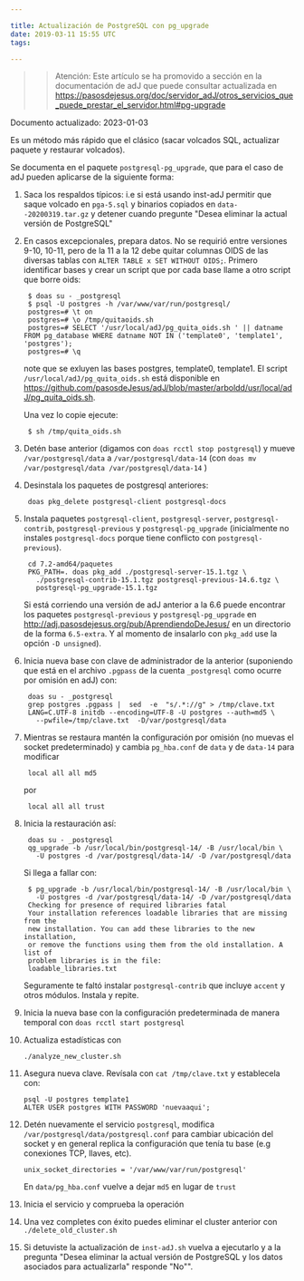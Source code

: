 ```yaml
---

title: Actualización de PostgreSQL con pg_upgrade
date: 2019-03-11 15:55 UTC
tags:

---
```



>> Atención: Este artículo se ha promovido a sección en la documentación
>> de adJ que puede consultar actualizada en 
>> <https://pasosdejesus.org/doc/servidor_adJ/otros_servicios_que_puede_prestar_el_servidor.html#pg-upgrade>


Documento actualizado: 2023-01-03

Es un método más rápido que el clásico (sacar volcados SQL, actualizar
paquete y restaurar volcados).

Se documenta en el paquete `postgresql-pg_upgrade`, que para el caso de adJ
pueden aplicarse de la siguiente forma:

1. Saca los respaldos típicos: i.e si está usando inst-adJ permitir que
   saque volcado en `pga-5.sql` y binarios copiados en `data--20200319.tar.gz`
   y detener cuando pregunte "Desea eliminar la actual versión de PostgreSQL"

2. En casos excepcionales, prepara datos.  No se requirió entre versiones
   9-10, 10-11, pero de la 11 a la 12 debe quitar columnas OIDS de las
   diversas tablas con `ALTER TABLE x SET WITHOUT OIDS;`.  Primero
   identificar bases y crear un script que por cada base llame a otro script
   que borre oids:

        $ doas su - _postgresql
        $ psql -U postgres -h /var/www/var/run/postgresql/
        postgres=# \t on
        postgres=# \o /tmp/quitaoids.sh
        postgres=# SELECT '/usr/local/adJ/pg_quita_oids.sh ' || datname FROM pg_database WHERE datname NOT IN ('template0', 'template1', 'postgres');
        postgres=# \q

   note que se exluyen las bases postgres, template0, template1.
   El script `/usr/local/adJ/pg_quita_oids.sh` está disponible en
   <https://github.com/pasosdeJesus/adJ/blob/master/arboldd/usr/local/adJ/pg_quita_oids.sh>.

   Una vez lo copie ejecute:

        $ sh /tmp/quita_oids.sh

3. Detén base anterior (digamos con `doas rcctl stop postgresql`) y
   mueve `/var/postgresql/data` a `/var/postgresql/data-14`
   (con `doas mv /var/postgresql/data /var/postgresql/data-14` )

4. Desinstala los paquetes de postgresql anteriores:

        doas pkg_delete postgresql-client postgresql-docs

5. Instala paquetes `postgresql-client`, `postgresql-server`,
   `postgresql-contrib`, `postgresql-previous` y `postgresql-pg_upgrade`
   (inicialmente no instales `postgresql-docs` porque tiene conflicto con
    `postgresql-previous`).

        cd 7.2-amd64/paquetes
        PKG_PATH=. doas pkg_add ./postgresql-server-15.1.tgz \
          ./postgresql-contrib-15.1.tgz postgresql-previous-14.6.tgz \
          postgresql-pg_upgrade-15.1.tgz

    Si está corriendo una versión de adJ anterior a la 6.6 puede encontrar
    los paquetes `postgresql-previous` y `postgresql-pg_upgrade` en
    <http://adj.pasosdejesus.org/pub/AprendiendoDeJesus/> en un directorio
    de la forma `6.5-extra`. Y al momento de insalarlo con `pkg_add` use la
    opción `-D unsigned`).

6. Inicia nueva base con clave de administrador de la anterior (suponiendo
   que está en el archivo `.pgpass` de la cuenta `_postgresql` como ocurre
   por omisión en adJ) con:

        doas su - _postgresql
        grep postgres .pgpass |  sed  -e  "s/.*://g" > /tmp/clave.txt
        LANG=C.UTF-8 initdb --encoding=UTF-8 -U postgres --auth=md5 \
          --pwfile=/tmp/clave.txt  -D/var/postgresql/data

7. Mientras se restaura mantén la configuración por omisión (no muevas
   el socket predeterminado) y cambia `pg_hba.conf` de `data` y de `data-14` 
   para modificar

        local all all md5

   por

        local all all trust

8. Inicia la restauración así:

        doas su - _postgresql
        qg_upgrade -b /usr/local/bin/postgresql-14/ -B /usr/local/bin \
          -U postgres -d /var/postgresql/data-14/ -D /var/postgresql/data

   Si llega a fallar con:

        $ pg_upgrade -b /usr/local/bin/postgresql-14/ -B /usr/local/bin \
          -U postgres -d /var/postgresql/data-14/ -D /var/postgresql/data
        Checking for presence of required libraries fatal
        Your installation references loadable libraries that are missing from the
        new installation. You can add these libraries to the new installation,
        or remove the functions using them from the old installation. A list of
        problem libraries is in the file:
        loadable_libraries.txt

   Seguramente te faltó instalar `postgresql-contrib` que incluye `accent`
   y otros módulos.  Instala y repite.

9. Inicia la nueva base con la configuración predeterminada de manera temporal
   con  `doas rcctl start postgresql`

10. Actualiza estadísticas con

        ./analyze_new_cluster.sh

11. Asegura nueva clave.  Revísala con `cat /tmp/clave.txt` y 
    establecela con:

        psql -U postgres template1
        ALTER USER postgres WITH PASSWORD 'nuevaaqui';

12. Detén nuevamente el servicio `postgresql`, modifica 
    `/var/postgresql/data/postgresql.conf` para cambiar ubicación del 
    socket y en general replica la configuración que tenía tu base 
    (e.g conexiones TCP, llaves, etc).

        unix_socket_directories = '/var/www/var/run/postgresql'

    En `data/pg_hba.conf` vuelve a dejar `md5` en lugar de `trust`

13. Inicia el servicio y comprueba la operación

14. Una vez completes con éxito puedes eliminar el cluster anterior con
    `./delete_old_cluster.sh`

15. Si detuviste la actualización de `inst-adJ.sh` vuelva a ejecutarlo 
    y a la pregunta "Desea eliminar la actual versión de PostgreSQL y los 
    datos asociados para actualizarla" responde "No"".


